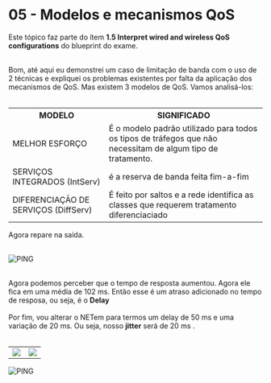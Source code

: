 # 05 - Modelos e mecanismos QoS

Este tópico faz parte do ítem **1.5 Interpret wired and wireless QoS configurations** do blueprint do exame. <br></br>

Bom, até aqui eu demonstrei um caso de limitação de banda com o uso de 2 técnicas e expliquei os problemas existentes por falta da aplicação dos mecanismos de QoS. Mas existem 3 modelos de QoS. Vamos analisá-los: <br></br>

<table>
       <tr >
           <th bgcolo="blue"> MODELO </th> </td>  <th bgcolo="blue"> SIGNIFICADO </th>
       </tr>
       <tr>
           <td> MELHOR ESFORÇO </td> <td> É o modelo padrão utilizado para todos os tipos de tráfegos que não necessitam de algum tipo de tratamento.</td>
       </tr>
       <tr>    
           <td> SERVIÇOS INTEGRADOS (IntServ) </td> <td> é a reserva de banda feita fim-a-fim</td>
        </tr>
        <tr>
           <td> DIFERENCIAÇÃO DE SERVIÇOS (DiffServ) </td> <td> É feito por saltos e a rede identifica as classes que requerem tratamento diferenciaciado </td> 
       </tr>  
</table>

Agora repare na saída. <br></br>

![PING](Imagens/ping_delay.png) <br></br>

Agora podemos perceber que o tempo de resposta aumentou. Agora ele fica em uma média de 102 ms. Então esse é um atraso adicionado no tempo de resposa, ou seja, é o **Delay** <br></br>
Por fim, vou alterar o NETem para termos um delay de 50 ms e uma variação de 20 ms. Ou seja, nosso **jitter** será de 20 ms . <br></br>

<table>
       <tr>
           <td> <img src = "Imagens/netem_03.png"> </img> </td>  <td> <img src = "Imagens/netem_04.png"> </img> </td>
       </tr>  
</table>

![PING](Imagens/ping_normal.png) <br></br>
